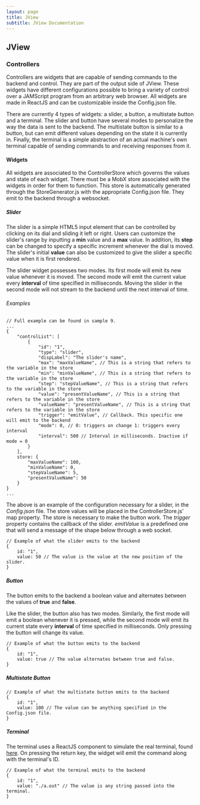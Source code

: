```yaml
---
layout: page
title: JView
subtitle: JView Documentation
---
```


## JView

### Controllers
Controllers are widgets that are capable of sending commands to the backend and control. They are part of the output side of JView. These widgets have different configurations possible to bring a variety of control over a JAMScript program from an arbitrary web browser. All widgets are made in ReactJS and can be customizable inside the Config.json file.

There are currently 4 types of widgets: a slider, a button, a multistate button and a terminal. The slider and button have several modes to personalize the way the data is sent to the backend. The multistate button is similar to a button, but can emit different values depending on the state it is currently in. Finally, the terminal is a simple abstraction of an actual machine's own terminal capable of sending commands to and receiving responses from it.

#### Widgets

All widgets are associated to the ControllerStore which governs the values and state of each widget. There must be a MobX store associated with the widgets in order for them to function. This store is automatically generated through the StoreGenerator.js with the appropriate Config.json file. They emit to the backend through a websocket.

##### Slider

The slider is a simple HTML5 input element that can be controlled by clicking on its dial and sliding it left or right. Users can customize the slider's range by inputting a **min** value and a **max** value. In addition, its **step** can be changed to specify a specific increment whenever the dial is moved. The slider's initial **value** can also be customized to give the slider a specific value when it is first rendered. 

The slider widget possesses two modes. Its first mode will emit its new value whenever it is moved. The second mode will emit the current value every **interval** of time specified in milliseconds. Moving the slider in the second mode will not stream to the backend until the next interval of time.

###### Examples

```shell
// Full example can be found in sample 9.
...
{
	"controlList": [
		{
			"id": "1",
			"type": "slider",
			"dispLabel": "The slider's name",
			"max": "maxValueName", // This is a string that refers to the variable in the store
			"min": "minValueName", // This is a string that refers to the variable in the store
			"step": "stepValueName", // This is a string that refers to the variable in the store
			"value": "presentValueName", // This is a string that refers to the variable in the store
			"valueName": "presentValueName", // This is a string that refers to the variable in the store
			"trigger": "emitValue", // Callback. This specific one will emit to the backend
			"mode": 0, // 0: triggers on change 1: triggers every interval
			"interval": 500 // Interval in milliseconds. Inactive if mode = 0
		}
	],
	store: {
		"maxValueName": 100,
		"minValueName": 0,
		"stepValueName": 5,
		"presentValueName": 50
	}
}
...
```

The above is an example of the configuration necessary for a slider, in the _Config.json_ file. The store values will be placed in the ControllerStore.js' map property. The store is necessary to make the button work. The *trigger* property contains the callback of the slider. *emitValue* is a predefined one that will send a message of the shape below through a web socket.

```shell
// Example of what the slider emits to the backend
{
	id: "1",
	value: 50 // The value is the value at the new position of the slider.
}
```

##### Button

The button emits to the backend a boolean value and alternates between the values of **true** and **false**.

Like the slider, the button also has two modes. Similarly, the first mode will emit a boolean whenever it is pressed, while the second mode will emit its current state every **interval** of time specified in milliseconds. Only pressing the button will change its value.

```shell
// Example of what the button emits to the backend
{
	id: "1",
	value: true // The value alternates between true and false.
}
```

##### Multistate Button



```shell
// Example of what the multistate button emits to the backend
{
	id: "1",
	value: 100 // The value can be anything specified in the Config.json file.
}
```

##### Terminal

The terminal uses a ReactJS component to simulate the real terminal, found [here](https://github.com/nitin42/terminal-in-react). On pressing the return key, the widget will emit the command along with the terminal's ID.

```shell
// Example of what the terminal emits to the backend
{
	id: "1",
	value: "./a.out" // The value is any string passed into the terminal.
}
```

